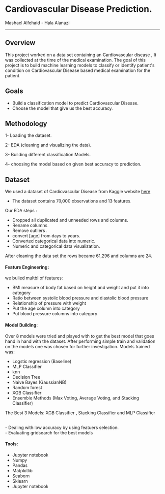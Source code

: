 # Cardiovascular Disease Prediction.

Mashael  Alfehaid - Hala Alanazi

____

## Overview
This project worked on a data set containing an Cardiovascular disease , It was collected at the time of the medical examination. The goal of this project is to build machine learning models to classify or identify patient's condition on Cardiovascular Disease based medical examination for the patient.

## Goals

- Build a classification model to predict Cardiovascular Disease.
- Choose the model that give us the best accuracy.

## Methodology


1- Loading the dataset.

2- EDA (cleaning and visualizing the data).

3- Building different classification Models.

4- choosing the model based on given best accuracy to prediction.

## Dataset

We used a dataset of Cardiovascular Disease from Kaggle website [here](https://www.kaggle.com/sulianova/cardiovascular-disease-dataset)
- The dataset contains 70,000 observations and 13 features.


Our EDA steps :
- Dropped all duplicated and unneeded rows and columns.
- Rename columns.
- Remove outliers .
- convert [age] from days to years.
- Converted categorical data into numeric.
- Numeric and categorical data visualization.

After cleaning the data set the rows became 61,296 and columns are 24.

#### Feature Engineering:
we bulied multbl of features:
- BMI measure of body fat based on height and weight and put it into category
- Ratio between systolic blood pressure and diastolic blood pressure
- Relationship of pressure with weight
- Put the age column into category
- Put blood pressure  columns into category

#### Model Building: 
Over 8 models were tried and played with to get the best model that goes hand in hand with the dataset. After performing simple train and validation on the  models one was chosen for further investigation. Models trained was:

- Logstic regression (Baseline)
- MLP Classifier
- knn 
- Decision Tree 
- Naive Bayes (GaussianNB)
- Random forest
- XGB Classifier
- Ensemble Methods (Max Voting, Average Voting, and Stacking Classifier)


The Best 3 Models:  XGB Classifier , Stacking Classifier and MLP Classifier

</br>
- Dealing with low accuracy by using featuers selection.
</br>
- Evaluating gridsearch for the best models

#### Tools:
- Jupyter notebook
- Numpy 
- Pandas 
- Matplotlib 
- Seaborn  
- Sklearn
- Jupyter notebook
